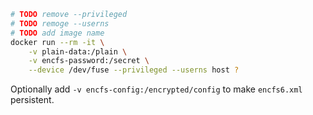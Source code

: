```sh
# TODO remove --privileged
# TODO remoge --userns
# TODO add image name
docker run --rm -it \
    -v plain-data:/plain \
    -v encfs-password:/secret \
    --device /dev/fuse --privileged --userns host ?
```

Optionally add `-v encfs-config:/encrypted/config` to make `encfs6.xml` persistent.

